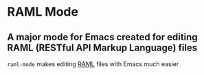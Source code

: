 # RAML Mode

## A major mode for Emacs created for editing RAML (RESTful API Markup Language) files

`raml-mode` makes editing [RAML](http://raml.org) files with Emacs much easier


